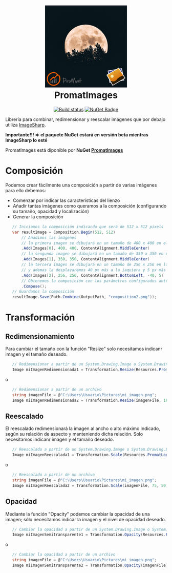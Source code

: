 <h1 align="center">
<img src="https://raw.githubusercontent.com/promatcloud/Branding/master/icons/PromatImages/promatImages.512.png" alt="promat" width="256"/>
 <br/>
 PromatImages
</h1>

<div align="center">

[![Build status](https://ci.appveyor.com/api/projects/status/0by9pq4npd3k6fto?svg=true)](https://ci.appveyor.com/project/promatcloud/promatimages)
[![NuGet Badge](https://buildstats.info/nuget/PromatImages?includePreReleases=true)](https://www.nuget.org/packages/PromatImages/)

</div>

Librería para combinar, redimensionar y reescalar imágenes que por debajo utiliza [ImageSharp](https://github.com/SixLabors/ImageSharp).

**Importante!!! => el paquete NuGet estará en versión beta mientras ImageSharp lo esté**

PromatImages está diponible por **NuGet [PromatImages](https://www.nuget.org/packages/PromatImages)**

# Composición

Podemos crear fácilmente una composición a partir de varias imágenes para ello debemos:
 - Comenzar por indicar las características del lienzo
 - Añadir tantas imágenes como queramos a la composición (configurando su tamaño, opacidad y localización)
 - Generar la composición
 ```csharp
    // Iniciamos la composición indicando que será de 512 x 512 pixels
    var resultImage = Composition.Begin(512, 512)
        // Añadimos las imágenes
        // la primera imagen se dibujará en un tamaño de 400 x 400 en el centro de la composición
        .Add(Images[0], 400, 400, ContentAlignment.MiddleCenter)
        // la sengunda imagen se dibujará en un tamaño de 350 x 350 en el centro de la composición
        .Add(Images[1], 350, 350, ContentAlignment.MiddleCenter)
        // la tercera imagen se dibujará en un tamaño de 256 x 256 en la esquiña inferior izquiera de la composición 
        // y ademas la desplazaremos 40 px más a la iaquiera y 5 px más hacia abajo
        .Add(Images[2], 256, 256, ContentAlignment.BottomLeft, -40, 5)
        // Obtenemos la composición con los parámetros configurados anteriormente
        .Compose();
    // Guardamos la composición
    resultImage.Save(Path.Combine(OutputPath, "composition2.png"));
 ```

# Transformación
## Redimensionamiento

Para cambiar el tamaño con la función "Resize" solo necesitamos indicanr imagen y el tamaño deseado.

 ```csharp
    // Redimensionar a partir de un System.Drawing.Image o System.Drawing.Bitmap
    Image miImagenRedimensionada1 = Transformation.Resize(Resources.PromatLogo, 32, 32);
 ```
o
 ```csharp
    // Redimensionar a partir de un archivo
    string imagenFile = @"C:\Users\Usuario\Pictures\mi_imagen.png";
    Image miImagenRedimensionada2 = Transformation.Resize(imagenFile, 16, 16);
 ```
 
## Reescalado

El reescalado redimensionará la imagen al ancho o alto máximo indicado, según su relación de aspecto y manteniendo dicha relación.
Solo necesitamos indicanr imagen y el tamaño deseado.

 ```csharp
    // Reescalado a partir de un System.Drawing.Image o System.Drawing.Bitmap
    Image miImagenReescalada1 = Transformation.Scale(Resources.PromatLogo, 150, 120);
 ```
o
 ```csharp
    // Reescalado a partir de un archivo
    string imagenFile = @"C:\Users\Usuario\Pictures\mi_imagen.png";
    Image miImagenReescalada2 = Transformation.Scale(imagenFile, 75, 50);
 ```

## Opacidad

Mediante la función "Opacity" podemos cambiar la opacidad de una imagen; sólo necesitamos indicar la imagen y el nivel de opacidad deseado.

 ```csharp
    // Cambiar la opacidad a partir de un System.Drawing.Image o System.Drawing.Bitmap
    Image miImagenSemitransparente1 = Transformation.Opacity(Resources.PromatLogo, 0.5f);
 ```
o
 ```csharp
    // Cambiar la opacidad a partir de un archivo
    string imagenFile = @"C:\Users\Usuario\Pictures\mi_imagen.png";
    Image miImagenSemitransparente2 = Transformation.Opacity(imagenFile, 0.5f);
 ```

